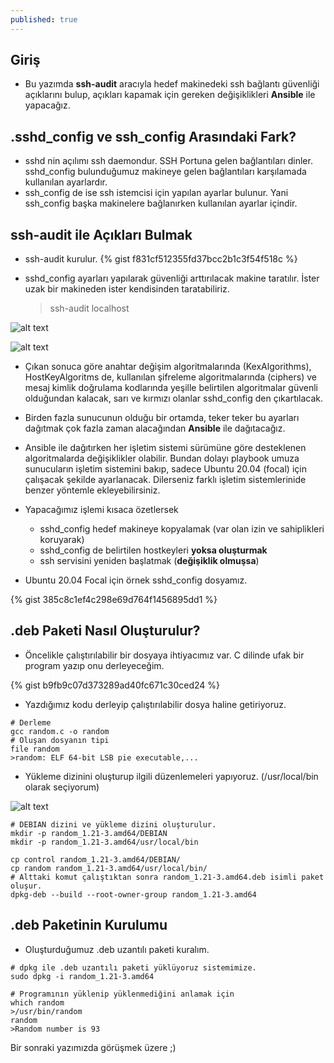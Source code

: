 ```yaml
---
published: true
---
```





## Giriş
  * Bu yazımda **ssh-audit** aracıyla hedef makinedeki ssh bağlantı güvenliği açıklarını bulup, açıkları kapamak için gereken değişiklikleri **Ansible** ile yapacağız.

## .sshd_config ve ssh_config Arasındaki Fark?
  * sshd nin açılımı ssh daemondur. SSH Portuna gelen bağlantıları dinler. sshd_config bulunduğumuz makineye gelen bağlantıları karşılamada kullanılan ayarlardır.
  * ssh_config de ise ssh istemcisi için yapılan ayarlar bulunur. Yani ssh_config başka makinelere bağlanırken kullanılan ayarlar içindir.

## ssh-audit ile Açıkları Bulmak

  * ssh-audit kurulur.
{% gist f831cf512355fd37bcc2b1c3f54f518c %}

  * sshd_config ayarları yapılarak güvenliği arttırılacak makine taratılır. İster uzak bir makineden ister kendisinden taratabiliriz.

    >ssh-audit localhost

![alt text](https://berkanterbey.github.io/images/002.png "ssh-audit komutunun çıktısı")

![alt text](https://berkanterbey.github.io/images/003.png "ssh-audit komutunun çıktısı")

  * Çıkan sonuca göre anahtar değişim algoritmalarında (KexAlgorithms), HostKeyAlgoritms de, kullanılan şifreleme algoritmalarında (ciphers) ve mesaj kimlik doğrulama kodlarında yeşille belirtilen algoritmalar güvenli olduğundan kalacak, sarı ve kırmızı olanlar sshd_config den çıkartılacak.

  * Birden fazla sunucunun olduğu bir ortamda, teker teker bu ayarları dağıtmak çok fazla zaman alacağından **Ansible** ile dağıtacağız.

  * Ansible ile dağıtırken her işletim sistemi sürümüne göre desteklenen algoritmalarda değişiklikler olabilir. Bundan dolayı playbook umuza sunucuların işletim sistemini bakıp, sadece Ubuntu 20.04 (focal) için çalışacak şekilde ayarlanacak. Dilerseniz farklı işletim sistemlerinide benzer yöntemle ekleyebilirsiniz.

  * Yapacağımız işlemi kısaca özetlersek
    * sshd_config hedef makineye kopyalamak (var olan izin ve sahiplikleri koruyarak)
    * sshd_config de belirtilen hostkeyleri **yoksa oluşturmak**
    * ssh servisini yeniden başlatmak (**değişiklik olmuşsa**)



  
* Ubuntu 20.04 Focal için örnek sshd_config dosyamız.

{% gist 385c8c1ef4c298e69d764f1456895dd1 %}


## .deb Paketi Nasıl Oluşturulur?

  * Öncelikle çalıştırılabilir bir dosyaya ihtiyacımız var. C dilinde ufak bir program yazıp onu derleyeceğim.

{% gist b9fb9c07d373289ad40fc671c30ced24 %}

  * Yazdığımız kodu derleyip çalıştırılabilir dosya haline getiriyoruz. 

```shell
# Derleme
gcc random.c -o random
# Oluşan dosyanın tipi
file random
>random: ELF 64-bit LSB pie executable,...
```


  * Yükleme dizinini oluşturup ilgili düzenlemeleri yapıyoruz. (/usr/local/bin olarak seçiyorum)

![alt text](https://berkanterbey.github.io/images/003.png "ssh-audit komutunun çıktısı")



```shell
# DEBIAN dizini ve yükleme dizini oluşturulur.
mkdir -p random_1.21-3.amd64/DEBIAN
mkdir -p random_1.21-3.amd64/usr/local/bin

cp control random_1.21-3.amd64/DEBIAN/
cp random random_1.21-3.amd64/usr/local/bin/
# Alttaki komut çalıştıktan sonra random_1.21-3.amd64.deb isimli paket oluşur.
dpkg-deb --build --root-owner-group random_1.21-3.amd64
```


## .deb Paketinin Kurulumu

  * Oluşturduğumuz .deb uzantılı paketi kuralım.

```shell
# dpkg ile .deb uzantılı paketi yüklüyoruz sistemimize.
sudo dpkg -i random_1.21-3.amd64

# Programının yüklenip yüklenmediğini anlamak için
which random
>/usr/bin/random
random
>Random number is 93
```

Bir sonraki yazımızda görüşmek üzere ;)
